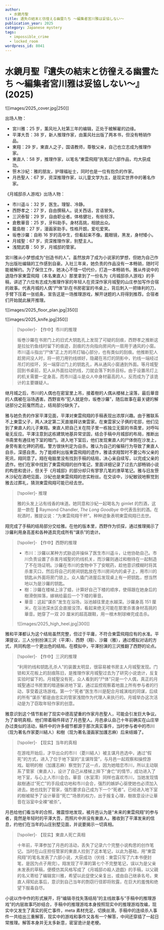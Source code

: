 ```yaml
---
author:
  - 水鏡月聖
title: 遺失の結末と彷徨える幽霊たち ～編集者宮川雅は妥協しない～
publication_year: 2025
category: Japanese mystery
tags:
  - impossible_crime
  - locked_room
wordpress_id: 8041
---
```


# 水鏡月聖『遺失の結末と彷徨える幽霊たち ～編集者宮川雅は妥協しない～』(2025)

![[images/2025_cover.jpg|250]]

出场人物：
- 宮川雅：25 岁，薰风社入社第三年的编辑，正处于被解雇的边缘。
- 平澤大吾：38 岁，新人推理作家，由薰风社出版了两本书，但没有畅销作品。
- 東翔：29 岁，東直人之子，国语教师，尊敬父亲，自己也立志成为推理作家。
- 東直人：58 岁，推理作家，以笔名“東雲飛翔”执笔过六部作品，均大获成功。
- 笹木沙紀：雅的朋友，护理福祉士，同时也是一位有抱负的作家。
- 月邑聖人：67 岁，资深推理作家，以儿童文学为主，是现实世界中的著名作家。

《月城邸杀人游戏》出场人物：
- 市川遥斗：32 岁，医生。理智、冷静。
- 西野孝之：27 岁，自由撰稿人。说关西话，言语冒失。
- 三沢泰智：29 岁，自由职业者。体格健壮，有些轻浮。
- 倉敷華音：25 岁，牙科助手。身材高挑，相貌出众。
- 籠島樹：27 岁，漫画家助手。性格开朗，爱吃爱笑。
- 坂巻沙羅：自称 16 岁的高中生，但看起来不像。戴眼镜，黑发，身材矮小。
- 月城聖：67 岁，资深推理作家，别墅主人。
- 浅間武尊：50 岁，月城邸的管家。

宮川雅从小梦想成为“创造书的人”。虽然放弃了成为小说家的梦想，但她为自己作为出版社编辑的工作感到自豪。入社三年来，她负责的作品没有一本畅销，随时可能被解约。为了保住工作，她决心不惜一切代价，打造一本畅销书。雅从传说中的退隐作家東雲飛翔（本名東直人）那里拿到了一份名为《月城邸杀人游戏》的手稿，讲述了六位有志成为推理作家的年轻人在资深作家月城聖的山庄参加写作合宿的故事。代表月城的人偶“尸体”趴在书房密室的书桌上，背后刺入一把锋利的刀，手臂下压着一张纸条，宣告这是一场推理游戏，解开谜题的人将得到推荐。合宿者们开始就此展开推理。

![[images/2025_floor_plan.jpg|350]]

![[images/2025_knife.jpg|350]]

> [!spoiler]- 【作中】市川的推理
> 
> 坂巻沙羅在书房门上的旧式大钥匙孔上发现了可疑的刮痕，西野孝之推断这是拉扯钓鱼线时留下的痕迹，刮痕的方向指向房间内一扇用于通风的小窗。市川遥斗指出“尸体”正上方的吊灯轴心部分，也有类似的刮痕。他推断犯人趁房间没人时，将一把刀用钓线绑好，隐藏在吊灯的阴影中，钓线一端经过吊灯的挂环，另一端穿过门上的钥匙孔，再从通风小窗通到外面。等月城聖回到书桌前，犯人从外面拉动钓线，刀就会落下刺杀目标。由于设置吊灯上的机关需要一定身高，而市川遥斗是众人中身材最高的人，反而成为了该诡计的主要嫌疑人。

继月城之后，市川的人偶也在密室里上吊，接着樹的人偶从楼梯上滚落，最后華音的人偶被在浴场遇害。西野宣布“犯人就是你，坂巻沙羅”，随后故事在最关键的解谜部分之前戛然而止，结局部分缺失了。

雅与她负责的作家平澤见面，平澤对東雲飛翔的手稿表现出浓厚兴趣。由于雅联系不上東雲父子，两人决定第二天直接拜访東雲家。在東雲家父子俩的宅邸，他们见到了東直人的儿子東翔。東直人把自己关在院子里一栋独立无窗的书斋里，对呼叫毫无反应。平澤注意到这栋建筑地基异常坚固，结合手稿中月城邸的布局，推断出书斋里有通往地下室的暗门。进入地下室后，他们发现東直人的尸体倒在沙发上，身旁有氰化钾的药瓶，警方很快判定为自杀。雅认为自己的催稿行为导致了東直人自杀，深感自责。为了能顺利出版東雲飛翔的遗作，雅请求翔暂时不要公布父亲的死讯，翔同意了。翔在电脑里没有找到手稿的结局，决心亲自续写，以完成父亲的遗作。他们在家中找到了東雲飛翔的创作笔记，里面详细记录了过去六部畅销小说的构思和诡计，但关于《月城邸》的部分却只有寥寥几笔的潦草笔记。雅与旧友笹木沙紀在酒吧见面，沙紀也是東雲飛翔的忠实粉丝。在交谈中，沙紀敏锐地察觉到雅去过葬礼，猜测東雲飛翔可能已经去世。

> [!spoiler]- 推理
> 
> 雅的头发上沾有线香的味道。她同意和沙紀一起喝名为 gimlet 的烈酒，这是一款在 📖 Raymond Chandler, <i>The Long Goodbye</i> 中代表告别的酒。在祝酒时，雅提议说：“为東雲飛翔干杯”。种种迹象表明東雲飛翔已去世。

翔完成了手稿的结局部分交给雅。在他的版本里，西野作为侦探，通过推理揭示了沙羅利用身高差和各种道具完成所有“谋杀”的诡计。

> [!spoiler]- 【作中】西野的推理
> 
> - 市川：沙羅以某种方式胁迫并操纵了医生市川遥斗，让他协助自己。市川负责设置了杀害月城聖的钓线机关，而沙羅则通过和樹待在一起制造了不在场证明。沙羅在市川的食物中下了安眠药，趁他意识模糊时将其杀害灭口，然后将自己的房间钥匙放在市川房间内的桌子上，用市川的钥匙从外面将房门锁上。众人撬门进屋后发现桌上有一把钥匙，想当然地以为是沙羅的钥匙。
> - 樹：沙羅在楼梯上涂了蜡，计算好自己下楼的顺序，使得跟在她身后的樹滑倒摔落，嫁祸给最后一个下楼的華音。
> - 華音：这起“谋杀”发生在浴场，浴池越往里走水越深。沙羅身高 151 厘米，在浴池深水区会直接没顶，看起来绝无可能在那里杀害身材高挑的華音。她穿了一双 20 厘米的超高跟鞋，用一根木制球棒完成击杀。
> 
> ![[images/2025_high_heel.jpg|300]]

雅和平澤都认为这个结局虽然完整，但过于平庸，不符合東雲飛翔应有的水准。平澤提议，三人分别扮演三沢（平澤）、西野（翔）、沙羅（雅），通过模拟对话的方式，共同构思一个更出色的结局。在模拟中，平澤扮演的三沢推翻了西野的论点。

> [!spoiler]- 【作中】三沢的推理
> 
> “利用钓线和钥匙孔杀人”的装置太明显，很容易被书房主人月城聖发现。门锁和天花板上的刮痕陈旧，是推理作家月城聖过去为了研究小说诡计，反复实验时留下的。月城聖没有死，众人看到的“尸体”只是一个人偶，真正的月城聖通过书房里的暗道躲进地下室，通过监控观察着地面上所有参与者的行动，享受着这场游戏。第一个“死者”医生市川是配合月城演戏的同谋，后续的所有“谋杀”都是由忠实的管家浅間作为代理人来执行的。月城举办这次活动是为了窃取年轻作家的创意。

雅意识到这个情节影射了现实中德高望重的作家月邑聖人，可能会引发巨大争议。为了查明真相，他们带着稿件拜访了月邑聖人。月邑承认自己十年前确实在山庄举办过类似的活动，稿件中的许多细节都源于那次真实事件，当时参与者中的市川（现为著名作家菱川結人）和樹（现为著名漫画家加護志麻）后来结婚了。

> [!spoiler]- 【现实】当年的真相
> 
> 在游戏开始后，才华出众的市川（菱川結人）被主谋月邑选中，通过“假死”的方式，进入了位于地下室的“主谋阵营”，与月邑一起观察和操控游戏。聪明的樹（加護志麻）察觉到了这一点，因为她暗恋市川，所以主动联系了管家（東直人），设计了自己从楼梯上摔下“身亡”的情节，成功进入了地下室，与心上人市川会合。華音（氷室澪）同样也喜欢市川，当她发现情敌樹通过“死亡”的手段成功地和市川会合，强烈的嫉妒心驱使她也必须加入进去。她也找到了管家，强烈要求自己成为下一个“死者”。已经进入地下室的樹被赋予了设计華音“死亡”场景的权力，出于报复心理，樹故意设计让華音在浴室中全裸“被杀”。

月邑给他们看当年的合照，雅震惊地发现，被月邑认为是“未来的東雲飛翔”的参与者，竟然是年轻时的平澤大吾，而照片中并没有東直人。雅收到了平澤发来的信息，约他们在当年的山庄别墅见面，并说要揭示一切真相。

> [!spoiler]- 【现实】東直人死亡真相
> 
> 十年前，平澤参加了月邑的活动，丢失了记录六个完整小说构思的创作笔记。当时在山庄担任管家的東直人捡到了这本笔记，以此为基础，用“東雲飛翔”的笔名发表了六部小说，大获成功（伏线：東雲只写了六本书便封笔，是因为点子用完）。翔发现了平澤的第七个不完整笔记，误以为是父亲未发表的草稿，便模仿其风格写成了《月城邸の殺人遊戯》的手稿，以父親的名义寄给了编辑宮川雅，希望以此促使父亲复出，或由自己继承名号。東直人得知此事后，意识到自己当年的剽窃行径即将败露，在巨大的羞愧和绝望下服毒自尽。

小说以作中作的形式展开，将“编辑寻找失落结局”的主线故事与“手稿中的推理游戏”的内层故事巧妙结合，手稿中的推理游戏本身按照现实中的推理游戏改编，现实中又发生了真实的死亡事件，meta 素材充足，切换丝滑。手稿中的连续杀人事件一共给出三重解答，现实中的游戏和事件又各有一个解答，中间还穿插了一起日常推理。解答本身并无太多新意，密室诡计是老梗。